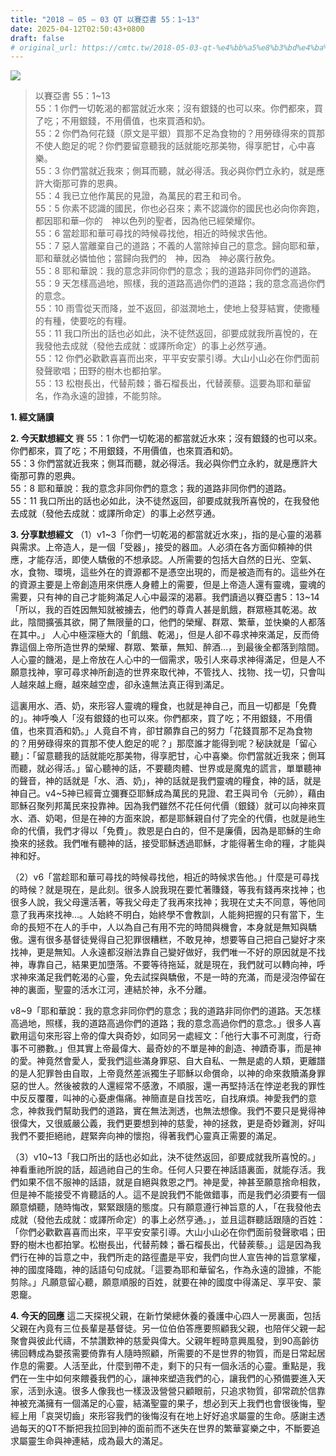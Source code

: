 ```yaml
---
title: "2018 – 05 – 03 QT 以賽亞書 55：1~13"
date: 2025-04-12T02:50:43+0800
draft: false
# original_url: https://cmtc.tw/2018-05-03-qt-%e4%bb%a5%e8%b3%bd%e4%ba%9e%e6%9b%b8-55%ef%bc%9a113
---
```


![](/images/qt.jpg)
> 以賽亞書 55：1\~13  
> 55：1 你們一切乾渴的都當就近水來；沒有銀錢的也可以來。你們都來，買了吃；不用銀錢，不用價值，也來買酒和奶。  
> 55：2 你們為何花錢（原文是平銀）買那不足為食物的？用勞碌得來的買那不使人飽足的呢？你們要留意聽我的話就能吃那美物，得享肥甘，心中喜樂。  
> 55：3 你們當就近我來；側耳而聽，就必得活。我必與你們立永約，就是應許大衛那可靠的恩典。  
> 55：4 我已立他作萬民的見證，為萬民的君王和司令。  
> 55：5 你素不認識的國民，你也必召來；素不認識你的國民也必向你奔跑，都因耶和華─你的　神以色列的聖者，因為他已經榮耀你。  
> 55：6 當趁耶和華可尋找的時候尋找他，相近的時候求告他。  
> 55：7 惡人當離棄自己的道路；不義的人當除掉自己的意念。歸向耶和華，耶和華就必憐恤他；當歸向我們的　神，因為　神必廣行赦免。  
> 55：8 耶和華說：我的意念非同你們的意念；我的道路非同你們的道路。  
> 55：9 天怎樣高過地，照樣，我的道路高過你們的道路；我的意念高過你們的意念。  
> 55：10 雨雪從天而降，並不返回，卻滋潤地土，使地上發芽結實，使撒種的有種，使要吃的有糧。  
> 55：11 我口所出的話也必如此，決不徒然返回，卻要成就我所喜悅的，在我發他去成就（發他去成就：或譯所命定）的事上必然亨通。  
> 55：12 你們必歡歡喜喜而出來，平平安安蒙引導。大山小山必在你們面前發聲歌唱；田野的樹木也都拍掌。  
> 55：13 松樹長出，代替荊棘；番石榴長出，代替蒺藜。這要為耶和華留名，作為永遠的證據，不能剪除。

**1. 經文誦讀**

**2.  今天默想經文**
賽 55：1 你們一切乾渴的都當就近水來；沒有銀錢的也可以來。你們都來，買了吃；不用銀錢，不用價值，也來買酒和奶。  
55：3 你們當就近我來；側耳而聽，就必得活。我必與你們立永約，就是應許大衛那可靠的恩典。  
55：8 耶和華說：我的意念非同你們的意念；我的道路非同你們的道路。  
55：11 我口所出的話也必如此，決不徒然返回，卻要成就我所喜悅的，在我發他去成就（發他去成就：或譯所命定）的事上必然亨通。

**3. 分享默想經文**
（1）v1\~3「你們一切乾渴的都當就近水來」，指的是心靈的渴慕與需求。上帝造人，是一個「受器」，接受的器皿。人必須在各方面仰頼神的供應，才能存活，即使人驕傲的不想承認。人所需要的包括大自然的日光、空氣、水，食物、環境，這些外在的資源都不是憑空出現的，而是被造而有的。這些外在的資源主要是上帝創造用來供應人身體上的需要，但是上帝造人還有靈魂，靈魂的需要，只有神的自己才能夠滿足人心中最深的渴慕。我們讀過以賽亞書5：13\~14「所以，我的百姓因無知就被擄去，他們的尊貴人甚是飢餓，群眾極其乾渴。故此，陰間擴張其欲，開了無限量的口，他們的榮耀、群眾、繁華，並快樂的人都落在其中。」 人心中極深極大的「飢餓、乾渴」，但是人卻不尋求神來滿足，反而倚靠這個上帝所造世界的榮耀、群眾、繁華，無知、醉酒…，到最後全都落到陰間。人心靈的饑渴，是上帝放在人心中的一個需求，吸引人來尋求神得滿足，但是人不願意找神，寧可尋求神所創造的世界來取代神，不管找人、找物、找一切，只會叫人越來越上癮，越來越空虚，卻永遠無法真正得到滿足。

這裏用水、酒、奶，來形容人靈魂的糧食，也就是神自己，而且一切都是「免費的」。神呼喚人「沒有銀錢的也可以來。你們都來，買了吃；不用銀錢，不用價值，也來買酒和奶。」人竟自不肯，卻甘願靠自己的努力「花錢買那不足為食物的？用勞碌得來的買那不使人飽足的呢？」那麼誰才能得到呢？秘訣就是「留心聽」：「留意聽我的話就能吃那美物，得享肥甘，心中喜樂。你們當就近我來；側耳而聽，就必得活。」留心聽神的話，不要聽肉體、世界或是魔鬼的謊言，單單聽神的聲音，神的話就是「水、酒、奶」，神的話就是我們靈魂的糧食，神的話，就是神自己。v4\~5神已經膏立彌賽亞耶穌成為萬民的見證、君王與司令（元帥），藉由耶穌召聚列邦萬民來投靠神。因為我們雖然不花任何代價（銀錢）就可以向神來買水、酒、奶喝，但是在神的方面來說，都是耶穌親自付了完全的代價，也就是祂生命的代價，我們才得以「免費」。救恩是白白的，但不是廉價，因為是耶穌的生命換來的拯救。我們唯有聽神的話，接受耶穌透過耶穌，才能得著生命的糧，才能與神和好。

（2）v6「當趁耶和華可尋找的時候尋找他，相近的時候求告他。」什麼是可尋找的時候？就是現在，是此刻。很多人說我現在要忙著賺錢，等我有錢再來找神；也很多人說，我父母還活著，等我父母走了我再來找神；我現在丈夫不同意，等他同意了我再來找神…。人始終不明白，始終學不會教訓，人能夠把握的只有當下，生命的長短不在人的手中，人以為自己有用不完的時間與機會，本身就是無知與驕傲。還有很多基督徒覺得自己犯罪很糟糕，不敢見神，想要等自己把自己變好才來找神，更是無知。人永遠都沒辦法靠自己變好做好，我們唯一不好的原因就是不找神，專靠自己，結果更加墮落。不要等待拖延，就是現在，我們就可以轉向神，呼求神來滿足我們乾渴的心靈，免去試探與驕傲，不是一時的充滿，而是浸泡停留在神的裏面，聖靈的活水江河，連結於神，永不分離。

v8\~9「耶和華說：我的意念非同你們的意念；我的道路非同你們的道路。天怎樣高過地，照樣，我的道路高過你們的道路；我的意念高過你們的意念。」很多人喜歡用這句來形容上帝的偉大與奇妙，如同另一處經文：「他行大事不可測度，行奇事不可勝數。」但其實上帝最偉大、最奇妙的不單是神的創造、神蹟奇事，而是神的愛。神竟然會愛人，愛我們這些滿身罪惡、自大自私、一無是處的人類，更離譜的是人犯罪咎由自取，上帝竟然差派獨生子耶穌以命償命，以神的命來救贖滿身罪惡的世人。然後被救的人還經常不感激，不順服，還一再堅持活在悖逆老我的罪性中反反覆覆，叫神的心憂慮傷痛。神簡直是自找苦吃，自找麻煩。神愛我們的意念，神救我們幫助我們的道路，實在無法測透，也無法想像。我們不要只是覺得神很偉大，又很威嚴公義，我們更要想到神的慈愛，神的拯救，更是奇妙難測，好叫我們不要拒絕祂，趕緊奔向神的懷抱，得著我們心靈真正需要的滿足。

（3）v10\~13「我口所出的話也必如此，決不徒然返回，卻要成就我所喜悅的。」神看重祂所說的話，超過祂自己的生命。任何人只要在神話語裏面，就能存活。我們如果不信不服神的話語，就是自絕與救恩之門。神是愛，神甚至願意捨命相救，但是神不能接受不肯聽話的人。這不是說我們不能做錯事，而是我們必須要有一個願意傾聽，随時悔改，緊緊跟隨的態度。只有願意遵行神旨意的人，「在我發他去成就（發他去成就：或譯所命定）的事上必然亨通。」，並且這群聽話跟隨的百姓：「你們必歡歡喜喜而出來，平平安安蒙引導。大山小山必在你們面前發聲歌唱；田野的樹木也都拍掌。松樹長出，代替荊棘；番石榴長出，代替蒺藜。」這是因為我們行在神的旨意之中，我們所走的路徑盡是平安，我們向世人宣告神的旨意掌權，神的國度降臨，神的話語句句成就。「這要為耶和華留名，作為永遠的證據，不能剪除。」凡願意留心聽，願意順服的百姓，就要在神的國度中得滿足、享平安、蒙恩竉。

**4. 今天的回應**
這二天探視父親，在新竹榮總休養的養護中心四人一房裏面，包括父親在內竟有三位長輩是基督徒。另一位伯伯答應要照顧我父親，也陪伴父親一起聚會與彼此代禱，不禁讚歎神的慈愛與偉大。父親年輕時意興風發，到90高齡彷彿回轉成為嬰孩需要倚靠有人隨時照顧，所需要的不是世界的物質，而是日常起居作息的需要。人活至此，什麼到帶不走，剩下的只有一個永活的心靈。重點是，我們在一生中如何來餵養我們的心，讓神來塑造我們的心，讓我們的心預備要進入天家，活到永遠。很多人像我也一樣汲汲營營只顧眼前，只追求物質，卻常疏於信靠神被充滿擁有一個滿足的心靈，結滿聖靈的果子，想必到天上我們也會很後悔，聖經上用「哀哭切齒」來形容我們的後悔沒有在地上好好追求屬靈的生命。感謝主透過每天的QT不斷把我拉回到神的面前而不迷失在世界的繁華宴樂之中，不斷要追求屬靈生命與神連結，成為最大的滿足。
